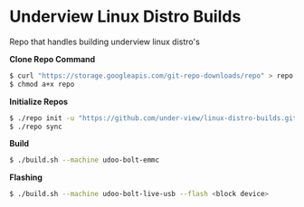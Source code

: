 # Underview Linux Distro Builds

Repo that handles building underview linux distro's

**Clone Repo Command**
```sh
$ curl "https://storage.googleapis.com/git-repo-downloads/repo" > repo
$ chmod a+x repo
```

**Initialize Repos**
```sh
$ ./repo init -u "https://github.com/under-view/linux-distro-builds.git"
$ ./repo sync
```

**Build**
```sh
$ ./build.sh --machine udoo-bolt-emmc
```

**Flashing**
```sh
$ ./build.sh --machine udoo-bolt-live-usb --flash <block device>
```
